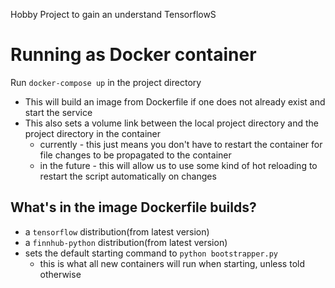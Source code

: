 Hobby Project to gain an understand TensorflowS

# Running as Docker container
Run `docker-compose up` in the project directory
- This will build an image from Dockerfile if one does not already exist and start the service
- This also sets a volume link between the local project directory and the project directory in the container
  - currently - this just means you don't have to restart the container for file changes to be propagated to the container
  - in the future - this will allow us to use some kind of hot reloading to restart the script automatically on changes

## What's in the image Dockerfile builds?
- a `tensorflow` distribution(from latest version)
- a `finnhub-python` distribution(from latest version)
- sets the default starting command to `python bootstrapper.py`
  - this is what all new containers will run when starting, unless told otherwise

